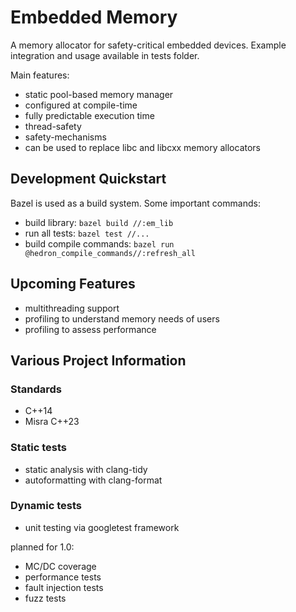 # Embedded Memory

A memory allocator for safety-critical embedded devices. Example integration
and usage available in tests folder.

Main features:

* static pool-based memory manager
* configured at compile-time
* fully predictable execution time
* thread-safety
* safety-mechanisms
* can be used to replace libc and libcxx memory allocators

## Development Quickstart

Bazel is used as a build system. Some important commands:

* build library: `bazel build //:em_lib`
* run all tests: `bazel test //...`
* build compile commands: `bazel run @hedron_compile_commands//:refresh_all`

## Upcoming Features

* multithreading support
* profiling to understand memory needs of users
* profiling to assess performance

## Various Project Information

### Standards

* C++14
* Misra C++23

### Static tests

* static analysis with clang-tidy
* autoformatting with clang-format

### Dynamic tests

* unit testing via googletest framework

planned for 1.0:

* MC/DC coverage
* performance tests
* fault injection tests
* fuzz tests

